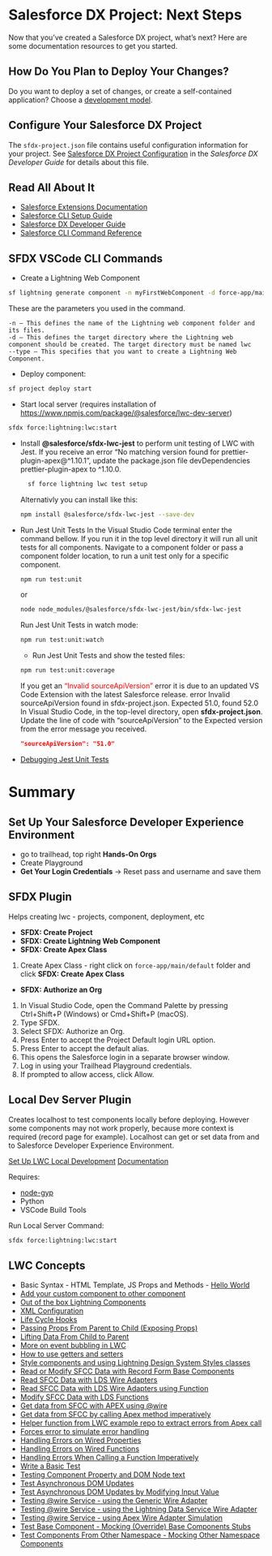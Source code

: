 # Salesforce DX Project: Next Steps

Now that you’ve created a Salesforce DX project, what’s next? Here are some documentation resources to get you started.

## How Do You Plan to Deploy Your Changes?

Do you want to deploy a set of changes, or create a self-contained application? Choose a [development model](https://developer.salesforce.com/tools/vscode/en/user-guide/development-models).

## Configure Your Salesforce DX Project

The `sfdx-project.json` file contains useful configuration information for your project. See [Salesforce DX Project Configuration](https://developer.salesforce.com/docs/atlas.en-us.sfdx_dev.meta/sfdx_dev/sfdx_dev_ws_config.htm) in the _Salesforce DX Developer Guide_ for details about this file.

## Read All About It

- [Salesforce Extensions Documentation](https://developer.salesforce.com/tools/vscode/)
- [Salesforce CLI Setup Guide](https://developer.salesforce.com/docs/atlas.en-us.sfdx_setup.meta/sfdx_setup/sfdx_setup_intro.htm)
- [Salesforce DX Developer Guide](https://developer.salesforce.com/docs/atlas.en-us.sfdx_dev.meta/sfdx_dev/sfdx_dev_intro.htm)
- [Salesforce CLI Command Reference](https://developer.salesforce.com/docs/atlas.en-us.sfdx_cli_reference.meta/sfdx_cli_reference/cli_reference.htm)

## SFDX VSCode CLI Commands

- Create a Lightning Web Component

```sh
sf lightning generate component -n myFirstWebComponent -d force-app/main/default/lwc --type lwc
```

These are the parameters you used in the command.

    -n — This defines the name of the Lightning web component folder and its files.
    -d — This defines the target directory where the Lightning web component should be created. The target directory must be named lwc
    --type — This specifies that you want to create a Lightning Web Component.

- Deploy component:

```sh
sf project deploy start
```

- Start local server (requires installation of https://www.npmjs.com/package/@salesforce/lwc-dev-server)

```sh
sfdx force:lightning:lwc:start
```

- Install **@salesforce/sfdx-lwc-jest** to perform unit testing of LWC with Jest.
  If you receive an error “No matching version found for prettier-plugin-apex@^1.10.1”, update the package.json file devDependencies prettier-plugin-apex to ^1.10.0.

  ```sh
    sf force lightning lwc test setup
  ```

  Alternativly you can install like this:

  ```sh
  npm install @salesforce/sfdx-lwc-jest --save-dev
  ```

- Run Jest Unit Tests
  In the Visual Studio Code terminal enter the command bellow. If you run it in the top level directory it will run all unit tests for all components. Navigate to a component folder or pass a component folder location, to run a unit test only for a specific component.

  ```sh
  npm run test:unit
  ```

  or

  ```sh
  node node_modules/@salesforce/sfdx-lwc-jest/bin/sfdx-lwc-jest
  ```

  Run Jest Unit Tests in watch mode:

  ```sh
  npm run test:unit:watch
  ```

  - Run Jest Unit Tests and show the tested files:

  ```sh
  npm run test:unit:coverage
  ```

  If you get an <span style="color: red">“Invalid sourceApiVersion”</span> error it is due to an updated VS Code Extension with the latest Salesforce release.
  error Invalid sourceApiVersion found in sfdx-project.json. Expected 51.0, found 52.0
  In Visual Studio Code, in the top-level directory, open **sfdx-project.json**.
  Update the line of code with “sourceApiVersion” to the Expected version from the error message you received.

  ```json
  "sourceApiVersion": "51.0"
  ```

- [Debugging Jest Unit Tests](https://developer.salesforce.com/docs/platform/lwc/guide/unit-testing-using-jest-debug-tests.html)

# Summary

## Set Up Your Salesforce Developer Experience Environment

- go to trailhead, top right **Hands-On Orgs**
- Create Playground
- **Get Your Login Credentials** -> Reset pass and username and save them

## SFDX Plugin

Helps creating lwc - projects, component, deployment, etc

- **SFDX: Create Project**
- **SFDX: Create Lightning Web Component**
- **SFDX: Create Apex Class**

1. Create Apex Class - right click on `force-app/main/default` folder and click **SFDX: Create Apex Class**

- **SFDX: Authorize an Org**

1. In Visual Studio Code, open the Command Palette by pressing Ctrl+Shift+P (Windows) or Cmd+Shift+P (macOS).
2. Type SFDX.
3. Select SFDX: Authorize an Org.
4. Press Enter to accept the Project Default login URL option.
5. Press Enter to accept the default alias.
6. This opens the Salesforce login in a separate browser window.
7. Log in using your Trailhead Playground credentials.
8. If prompted to allow access, click Allow.

## Local Dev Server Plugin

Creates localhost to test components locally before deploying. However some components may not work properly, because more context is required (record page for example). Localhost can get or set data from and to Salesforce Developer Experience Environment.

[Set Up LWC Local Development](https://developer.salesforce.com/tools/vscode/en/localdev/set-up-lwc-local-dev)
[Documentation](https://developer.salesforce.com/tools/vscode/en/localdev/lwclocaldev)

Requires:

- [node-gyp](https://github.com/nodejs/node-gyp)
- Python
- VSCode Build Tools

Run Local Server Command:

```sh
sfdx force:lightning:lwc:start
```

## LWC Concepts

- Basic Syntax - HTML Template, JS Props and Methods - [Hello World](https://github.com/fullyslick/sfcc-lwc/commit/0ca5afe1d6c6ce9e6856e191357a2b2fb9beeadd)
- [Add your custom component to other component](https://github.com/fullyslick/sfcc-lwc/commit/5c008f8f8e2be2eab5733416012fb8f39fd16a98)
- [Out of the box Lightning Components](https://github.com/fullyslick/sfcc-lwc/commit/cbfdbc20cf250b24eb2307b8c6eb7f37744d0841)
- [XML Configuration](https://github.com/fullyslick/sfcc-lwc/commit/604bb31b947dabf7f6250553d6eb1d3866f59945#diff-aaf8d7989dd10fdcab4f12f4b0de87fe2e36c53ecfa386d150691f966a79dace)
- [Life Cycle Hooks](https://github.com/fullyslick/sfcc-lwc/commit/d7a46956bc315507a2f13fbb9b23f9bc5b493f04)
- [Passing Props From Parent to Child (Exposing Props)](https://github.com/fullyslick/sfcc-lwc/commit/6c94774046481818e5c5bfb640cc73dd27613b1d)
- [Lifting Data From Child to Parent](https://github.com/fullyslick/sfcc-lwc/commit/172259affcb14480648b3e5ce9076d0758f00cd0)
- [More on event bubbling in LWC](https://developer.salesforce.com/blogs/2021/08/how-events-bubble-in-lightning-web-components)
- [How to use getters and setters](https://github.com/fullyslick/sfcc-lwc/commit/cdc8473207c3342eff07045ebb73c913f4ed6b7b?diff=unified)
- [Style components and using Lightning Design System Styles classes](https://github.com/fullyslick/sfcc-lwc/commit/ce678225e60f1bd2e69834e0671bb668f1d9ee6d)
- [Read or Modify SFCC Data with Record Form Base Components](https://github.com/fullyslick/sfcc-lwc/commit/13861de0336a337c249732d561c5e145c1361df6)
- [Read SFCC Data with LDS Wire Adapters](https://github.com/fullyslick/sfcc-lwc/commit/69dcdb9362ed04672234c7fb257c203a4fd99d9f)
- [Read SFCC Data with LDS Wire Adapters using Function](https://github.com/fullyslick/sfcc-lwc/commit/7188b5c14f3d52869d4a81d59911c5feeb39bd6e)
- [Modify SFCC Data with LDS Functions](https://github.com/fullyslick/sfcc-lwc/commit/e25aeb49449a3f91df682535973173c133b21b7e)
- [Get data from SFCC with APEX using @wire](https://github.com/fullyslick/sfcc-lwc/commit/d9883f6c8dd7029be13cac3782f4b17bc88ff0bd)
- [Get data from SFCC by calling Apex method imperatively](https://github.com/fullyslick/sfcc-lwc/commit/38be9f95ff7f77109132ce12363ddfd7527afda8)
- [Helper function from LWC example repo to extract errors from Apex call](https://github.com/fullyslick/sfcc-lwc/commit/470ca74d5fef4b80c5bbf76a2180d1f081848c4b)
- [Forces error to simulate error handling](https://github.com/fullyslick/sfcc-lwc/commit/fb1eb3bc2e13b5ff5dd5e6b42923e62df08d1681)
- [Handling Errors on Wired Properties](https://github.com/fullyslick/sfcc-lwc/commit/24852f026d2b963ddeee1a2c15a55d41386db684)
- [Handling Errors on Wired Functions](https://github.com/fullyslick/sfcc-lwc/commit/0a378a8fe49e9c7c5ee5533b2c74feaad19bc19b)
- [Handling Errors When Calling a Function Imperatively](https://github.com/fullyslick/sfcc-lwc/commit/f85fa089a0f1a52b0dd74c982e65fd51376a9a51)
- [Write a Basic Test](https://github.com/fullyslick/sfcc-lwc/commit/8575c33896c5aa2d8203a96b153ecb42f913b56b)
- [Testing Component Property and DOM Node text](https://github.com/fullyslick/sfcc-lwc/commit/ebb48b61a46ec5df86cf77776e7b6fb3b696163c)
- [Test Asynchronous DOM Updates](https://github.com/fullyslick/sfcc-lwc/commit/94c0868bab424ae75b9b1ef4d591fb1a0a2c21f5)
- [Test Asynchronous DOM Updates by Modifying Input Value](https://github.com/fullyslick/sfcc-lwc/commit/e7dc0f8bb54461f51cfff0242e7f4741e1afeeaa)
- [Testing @wire Service - using the Generic Wire Adapter](https://github.com/fullyslick/sfcc-lwc/commit/205b8aabb7721b64caa49d6c3b8fc5a55b1f6a55)
- [Testing @wire Service - using the Lightning Data Service Wire Adapter](https://github.com/fullyslick/sfcc-lwc/commit/660841ff2c1bd19ace4bb6da900813c072af4008)
- [Testing @wire Service - using Apex Wire Adapter Simulation](https://github.com/fullyslick/sfcc-lwc/commit/21aeac672d901e8a52628cc52b76591bd3387e94)
- [Test Base Component - Mocking (Override) Base Components Stubs](https://github.com/fullyslick/sfcc-lwc/commit/5fce200a406c3765ed246ada98fd6d24bc1a29ec)
- [Test Components From Other Namespace - Mocking Other Namespace Components](https://github.com/fullyslick/sfcc-lwc/commit/a78af37d6bff21ff5fda1a56bdc09c8e8d47a6b9)
